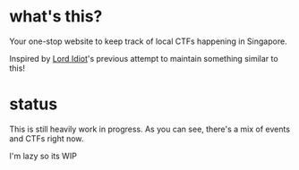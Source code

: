 # what's this?

Your one-stop website to keep track of local CTFs happening in Singapore.

Inspired by [Lord Idiot](https://blog.idiot.sg/)'s previous attempt to maintain something similar to this!

# status

This is still heavily work in progress. As you can see, there's a mix of events and CTFs right now.

I'm lazy so its WIP
